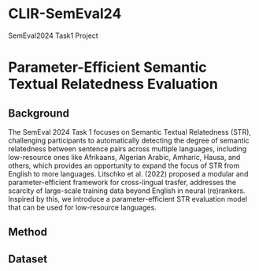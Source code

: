 # CLIR-SemEval24
SemEval2024 Task1 Project
# Parameter-Efficient Semantic Textual Relatedness Evaluation
## Background
The SemEval 2024 Task 1 focuses on Semantic Textual Relatedness (STR), challenging participants to automatically detecting the degree of semantic relatedness between sentence pairs across multiple languages, including low-resource ones like Afrikaans, Algerian Arabic, Amharic, Hausa, and others, which provides an opportunity to expand the focus of STR from English to more languages. 
Litschko et al. (2022) proposed a modular and parameter-efficient framework for cross-lingual trasfer, addresses the scarcity of large-scale training data beyond English in neural (re)rankers. Inspired by this, we introduce a parameter-efficient STR evaluation model that can be used for low-resource languages. 
## Method

## Dataset
